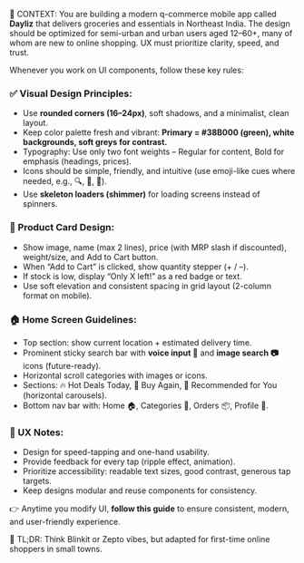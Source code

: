 🧠 CONTEXT: You are building a modern q-commerce mobile app called **Dayliz** that delivers groceries and essentials in Northeast India. The design should be optimized for semi-urban and urban users aged 12–60+, many of whom are new to online shopping. UX must prioritize clarity, speed, and trust.

Whenever you work on UI components, follow these key rules:

### ✅ Visual Design Principles:
- Use **rounded corners (16–24px)**, soft shadows, and a minimalist, clean layout.
- Keep color palette fresh and vibrant: **Primary = #38B000 (green), white backgrounds, soft greys for contrast.**
- Typography: Use only two font weights – Regular for content, Bold for emphasis (headings, prices).
- Icons should be simple, friendly, and intuitive (use emoji-like cues where needed, e.g., 🔍, 🛒, 🎤).
- Use **skeleton loaders (shimmer)** for loading screens instead of spinners.

### 📱 Product Card Design:
- Show image, name (max 2 lines), price (with MRP slash if discounted), weight/size, and Add to Cart button.
- When “Add to Cart” is clicked, show quantity stepper (+ / –).
- If stock is low, display “Only X left!” as a red badge or text.
- Use soft elevation and consistent spacing in grid layout (2-column format on mobile).

### 🏠 Home Screen Guidelines:
- Top section: show current location + estimated delivery time.
- Prominent sticky search bar with **voice input 🎤** and **image search 📷** icons (future-ready).
- Horizontal scroll categories with images or icons.
- Sections: 🔥 Hot Deals Today, 🛒 Buy Again, 🌟 Recommended for You (horizontal carousels).
- Bottom nav bar with: Home 🏠, Categories 🧺, Orders 📦, Profile 👤.

### 🎯 UX Notes:
- Design for speed-tapping and one-hand usability.
- Provide feedback for every tap (ripple effect, animation).
- Prioritize accessibility: readable text sizes, good contrast, generous tap targets.
- Keep designs modular and reuse components for consistency.

👉 Anytime you modify UI, **follow this guide** to ensure consistent, modern, and user-friendly experience.

🚀 TL;DR: Think Blinkit or Zepto vibes, but adapted for first-time online shoppers in small towns.
